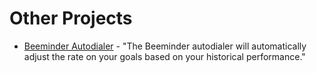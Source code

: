 # Other Projects

- [Beeminder Autodialer](https://autodial.taskratchet.com/) - "The Beeminder autodialer will automatically adjust the rate on your goals based on your historical performance."
